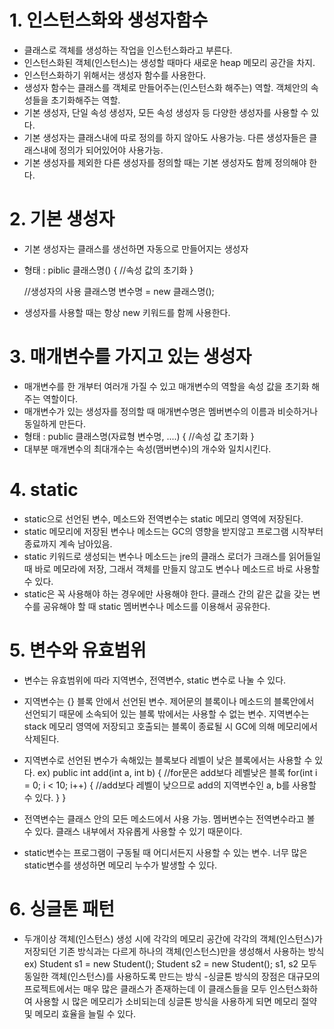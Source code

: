 # 1. 인스턴스화와 생성자함수
- 클래스로 객체를 생성하는 작업을 인스턴스화라고 부른다.
- 인스턴스화된 객체(인스턴스)는 생성할 때마다 새로운 heap 메모리 공간을 차지.
- 인스턴스화하기 위해서는 생성자 함수를 사용한다.
- 생성자 함수는 클래스를 객체로 만들어주는(인스턴스화 해주는) 역할. 객체안의 속성들을 초기화해주는 역할.
- 기본 생성자, 단일 속성 생성자, 모든 속성 생성자 등 다양한 생성자를 사용할 수 있다.
- 기본 생성자는 클래스내에 따로 정의를 하지 않아도 사용가능. 다른 생성자들은 클래스내에 정의가 되어있어야 사용가능.
- 기본 생성자를 제외한 다른 생성자를 정의할 때는 기본 생성자도 함께 정의해야 한다.

# 2. 기본 생성자
- 기본 생성자는 클래스를 생선하면 자동으로 만들어지는 생성자
- 형태 : piblic 클래스명() {
            //속성 값의 초기화
    }

    //생성자의 사용
    클래스명 변수명 = new 클래스명();
- 생성자를 사용할 때는 항상 new 키워드를 함께 사용한다.

# 3. 매개변수를 가지고 있는 생성자
- 매개변수를 한 개부터 여러개 가질 수 있고 매개변수의 역할을 속성 값을 초기화 해주는 역할이다.
- 매개변수가 있는 생성자를 정의할 때 매개변수명은 멤버변수의 이름과 비슷하거나 동일하게 만든다.
- 형태 : public 클래스명(자료형 변수명, ....) {
    //속성 값 초기화
}
- 대부분 매개변수의 최대개수는 속성(맴버변수)의 개수와 일치시킨다.

# 4. static
- static으로 선언된 변수, 메소드와 전역변수는 static 메모리 영역에 저장된다.
- static 메모리에 저장된 변수나 메소드는 GC의 영향을 받지않고 프로그램 시작부터 종료까지 계속 남아있음.
- static 키워드로 생성되는 변수나 메소드는 jre의 클래스 로더가 크래스를 읽어들일 때 바로 메모라에 저장, 그래서 객체를 만들지 않고도 변수나 메소드르 바로 사용할 수 있다.
- static은 꼭 사용해야 하는 경우에만 사용해야 한다. 클래스 간의 같은 값을 갖는 변수를 공유해야 할 때 static 멤버변수나 메소드를 이용해서 공유한다.

# 5. 변수와 유효범위
- 변수는 유효범위에 따라 지역변수, 전역변수, static 변수로 나눌 수 있다.
- 지역변수는 {} 블록 안에서 선언된 변수. 제어문의 블록이나 메소드의 블록안에서 선언되기 때문에 소속되어 있는 블록 밖에서는 사용할 수 없는 변수. 지역변수는 stack 메모리 영역에 저장되고 호출되는 블록이 종료될 시 GC에 의해 메모리에서 삭제된다.
- 지역변수로 선언된 변수가 속해있는 블록보다 레벨이 낮은 블록에서는 사용할 수 있다.
  ex) public int add(int a, int b) {
    //for문은 add보다 레벨낮은 블록
    for(int i = 0; i < 10; i++) {
        //add보다 레벨이 낮으므로 add의 지역변수인 a, b를 사용할 수 있다.
    }
  }

- 전역변수는 클래스 안의 모든 메소드에서 사용 가능. 멤버변수는 전역변수라고 볼 수 있다. 클래스 내부에서 자유롭게 사용할 수 있기 때문이다.
- static변수는 프로그램이 구동될 때 어디서든지 사용할 수 있는 변수. 너무 많은 static변수를 생성하면 메모리 누수가 발생할 수 있다.

# 6. 싱글톤 패턴
- 두개이상 객체(인스턴스) 생성 시에 각각의 메모리 공간에 각각의 객체(인스턴스)가 저장되던 기존 방식과는 다르게 하나의 객체(인스턴스)만을 생성해서 사용하는 방식
  ex) Student s1 = new Student();
      Student s2 = new Student();
      s1, s2 모두 동일한 객체(인스턴스)를 사용하도록 만드는 방식
-싱글톤 방식의 장점은 대규모의 프로젝트에서는 매우 많은 클래스가 존재하는데 이 클래스들을 모두 인스턴스화하여 사용할 시 많은 메모리가 소비되는데 싱글톤 방식을 사용하게 되면 메모리 절약 및 메모리 효율을 늘릴 수 있다.